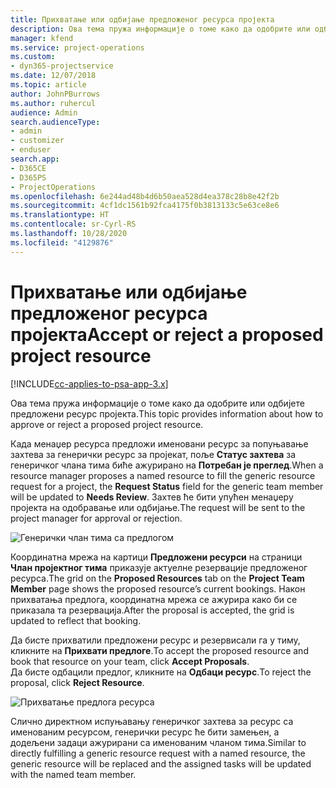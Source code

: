 ```yaml
---
title: Прихватање или одбијање предложеног ресурса пројекта
description: Ова тема пружа информације о томе како да одобрите или одбијете предложени ресурс пројекта.
manager: kfend
ms.service: project-operations
ms.custom:
- dyn365-projectservice
ms.date: 12/07/2018
ms.topic: article
author: JohnPBurrows
ms.author: ruhercul
audience: Admin
search.audienceType:
- admin
- customizer
- enduser
search.app:
- D365CE
- D365PS
- ProjectOperations
ms.openlocfilehash: 6e244ad48b4d6b50aea528d4ea378c28b8e42f2b
ms.sourcegitcommit: 4cf1dc1561b92fca4175f0b3813133c5e63ce8e6
ms.translationtype: HT
ms.contentlocale: sr-Cyrl-RS
ms.lasthandoff: 10/28/2020
ms.locfileid: "4129876"
---
```

# <a name="accept-or-reject-a-proposed-project-resource"></a><span data-ttu-id="1cd4d-103">Прихватање или одбијање предложеног ресурса пројекта</span><span class="sxs-lookup"><span data-stu-id="1cd4d-103">Accept or reject a proposed project resource</span></span>

[!INCLUDE[cc-applies-to-psa-app-3.x](../includes/cc-applies-to-psa-app-3x.md)]

<span data-ttu-id="1cd4d-104">Ова тема пружа информације о томе како да одобрите или одбијете предложени ресурс пројекта.</span><span class="sxs-lookup"><span data-stu-id="1cd4d-104">This topic provides information about how to approve or reject a proposed project resource.</span></span>

<span data-ttu-id="1cd4d-105">Када менаџер ресурса предложи именовани ресурс за попуњавање захтева за генерички ресурс за пројекат, поље **Статус захтева** за генеричког члана тима биће ажурирано на **Потребан је преглед**.</span><span class="sxs-lookup"><span data-stu-id="1cd4d-105">When a resource manager proposes a named resource to fill the generic resource request for a project, the **Request Status** field for the generic team member will be updated to **Needs Review**.</span></span> <span data-ttu-id="1cd4d-106">Захтев ће бити упућен менаџеру пројекта на одобравање или одбијање.</span><span class="sxs-lookup"><span data-stu-id="1cd4d-106">The request will be sent to the project manager for approval or rejection.</span></span>

![Генерички члан тима са предлогом](media/RM-how-to-19.png)

<span data-ttu-id="1cd4d-108">Координатна мрежа на картици **Предложени ресурси** на страници **Члан пројектног тима** приказује актуелне резервације предложеног ресурса.</span><span class="sxs-lookup"><span data-stu-id="1cd4d-108">The grid on the **Proposed Resources** tab on the **Project Team Member** page shows the proposed resource’s current bookings.</span></span> <span data-ttu-id="1cd4d-109">Након прихватања предлога, координатна мрежа се ажурира како би се приказала та резервација.</span><span class="sxs-lookup"><span data-stu-id="1cd4d-109">After the proposal is accepted, the grid is updated to reflect that booking.</span></span> 

<span data-ttu-id="1cd4d-110">Да бисте прихватили предложени ресурс и резервисали га у тиму, кликните на **Прихвати предлоге**.</span><span class="sxs-lookup"><span data-stu-id="1cd4d-110">To accept the proposed resource and book that resource on your team, click **Accept Proposals**.</span></span>  
<span data-ttu-id="1cd4d-111">Да бисте одбацили предлог, кликните на **Одбаци ресурс**.</span><span class="sxs-lookup"><span data-stu-id="1cd4d-111">To reject the proposal, click **Reject Resource**.</span></span>

![Прихватање предлога ресурса](media/RM-how-to-20.png) 

<span data-ttu-id="1cd4d-113">Слично директном испуњавању генеричког захтева за ресурс са именованим ресурсом, генерички ресурс ће бити замењен, а додељени задаци ажурирани са именованим чланом тима.</span><span class="sxs-lookup"><span data-stu-id="1cd4d-113">Similar to directly fulfilling a generic resource request with a named resource, the generic resource will be replaced and the assigned tasks will be updated with the named team member.</span></span>
